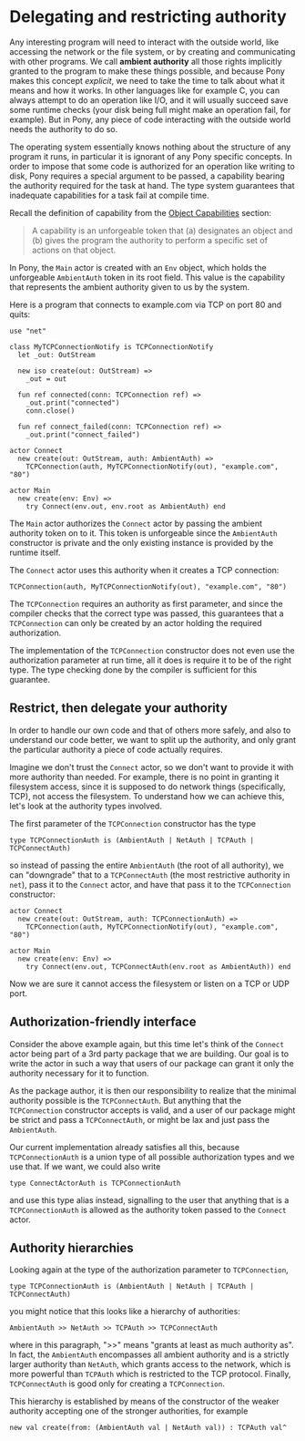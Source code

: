 # Delegating and restricting authority

Any interesting program will need to interact with the outside world, like accessing the network or the file system, or by creating and communicating with other programs.
We call __ambient authority__ all those rights implicitly granted to the program to make these things possible, and because Pony makes this concept *explicit*, we need to take
the time to talk about what it means and how it works. In other languages like for example C, you can always attempt to do an operation like I/O, and it will usually succeed
save some runtime checks (your disk being full might make an operation fail, for example). But in Pony, any piece of code interacting with the outside world needs the authority to do so.

The operating system essentially knows nothing about the structure of any program it runs, in particular it is ignorant of any Pony specific concepts.
In order to impose that some code is authorized for an operation like writing to disk, Pony requires a special argument to be passed, a capability bearing the authority required for the
task at hand. The type system guarantees that inadequate capabilities for a task fail at compile time.

Recall the definition of capability from the [Object Capabilities](/object-capabilities/object-capabilities.md) section:

> A capability is an unforgeable token that (a) designates an object and (b) gives the program the authority to perform a specific set of actions on that object.

In Pony, the `Main` actor is created with an `Env` object, which holds the unforgeable `AmbientAuth` token in its root field.
This value is the capability that represents the ambient authority given to us by the system.

Here is a program that connects to example.com via TCP on port 80 and quits:

```pony
use "net"

class MyTCPConnectionNotify is TCPConnectionNotify
  let _out: OutStream

  new iso create(out: OutStream) =>
    _out = out

  fun ref connected(conn: TCPConnection ref) =>
    _out.print("connected")
    conn.close()

  fun ref connect_failed(conn: TCPConnection ref) =>
    _out.print("connect_failed")

actor Connect
  new create(out: OutStream, auth: AmbientAuth) =>
    TCPConnection(auth, MyTCPConnectionNotify(out), "example.com", "80")

actor Main
  new create(env: Env) =>
    try Connect(env.out, env.root as AmbientAuth) end
```

The `Main` actor authorizes the `Connect` actor by passing the ambient authority token on to it. This token is unforgeable since the `AmbientAuth` constructor is private and the only existing
instance is provided by the runtime itself.

The `Connect` actor uses this authority when it creates a TCP connection:

```pony
TCPConnection(auth, MyTCPConnectionNotify(out), "example.com", "80")
```

The `TCPConnection` requires an authority as first parameter, and since the compiler checks that
the correct type was passed, this guarantees that a `TCPConnection` can only be created by an
actor holding the required authorization.

The implementation of the `TCPConnection` constructor does not even use the authorization parameter
at run time, all it does is require it to be of the right type. The type checking done by the compiler
is sufficient for this guarantee.

## Restrict, then delegate your authority

In order to handle our own code and that of others more safely, and also to understand our code better,
we want to split up the authority, and only grant the particular authority a piece of code actually
requires.

Imagine we don't trust the `Connect` actor, so we don't want to provide it with more authority
than needed. For example, there is no point in granting it filesystem access, since it is supposed
to do network things (specifically, TCP), not access the filesystem. To understand how we can achieve this,
let's look at the authority types involved.

The first parameter of the `TCPConnection` constructor has the type

```pony
type TCPConnectionAuth is (AmbientAuth | NetAuth | TCPAuth | TCPConnectAuth)
```

so instead of passing the entire `AmbientAuth` (the root of all authority), we can "downgrade" that to a
`TCPConnectAuth` (the most restrictive authority in `net`), pass it to the `Connect` actor, and have
that pass it to the `TCPConnection` constructor:

```pony
actor Connect
  new create(out: OutStream, auth: TCPConnectionAuth) =>
    TCPConnection(auth, MyTCPConnectionNotify(out), "example.com", "80")

actor Main
  new create(env: Env) =>
    try Connect(env.out, TCPConnectAuth(env.root as AmbientAuth)) end
```

Now we are sure it cannot access the filesystem or listen on a TCP or UDP port.

## Authorization-friendly interface

Consider the above example again, but this time let's think of the `Connect` actor being part
of a 3rd party package that we are building. Our goal is to write the actor in such a way that
users of our package can grant it only the authority necessary for it to function.

As the package author, it is then our responsibility to realize that the minimal authority
possible is the `TCPConnectAuth`. But anything that the `TCPConnection` constructor accepts
is valid, and a user of our package might be strict and pass a `TCPConnectAuth`, or might
be lax and just pass the `AmbientAuth`.

Our current implementation already satisfies all this, because `TCPConnectionAuth` is a union
type of all possible authorization types and we use that. If we want, we could also write

```pony
type ConnectActorAuth is TCPConnectionAuth
```

and use this type alias instead, signalling to the user that anything that is a `TCPConnectionAuth`
is allowed as the authority token passed to the `Connect` actor.

## Authority hierarchies

Looking again at the type of the authorization parameter to `TCPConnection`,

```pony
type TCPConnectionAuth is (AmbientAuth | NetAuth | TCPAuth | TCPConnectAuth)
```

you might notice that this looks like a hierarchy of authorities:

`AmbientAuth >> NetAuth >> TCPAuth >> TCPConnectAuth`

where in this paragraph, ">>" means "grants at least as much authority as". In fact, the `AmbientAuth`
encompasses all ambient authority and is a strictly larger authority than `NetAuth`, which grants
access to the network, which is more powerful than `TCPAuth` which is restricted to the TCP
protocol. Finally, `TCPConnectAuth` is good only for creating a `TCPConnection`.

This hierarchy is established by means of the constructor of the weaker authority accepting one
of the stronger authorities, for example

```pony
new val create(from: (AmbientAuth val | NetAuth val)) : TCPAuth val^
```
